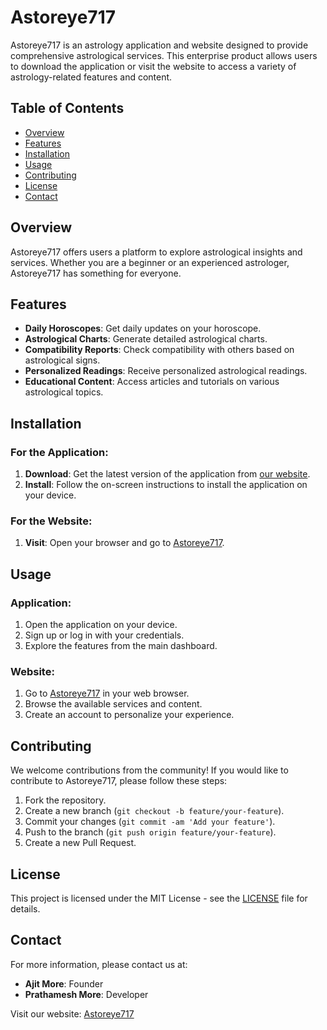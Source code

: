 
# Astoreye717

Astoreye717 is an astrology application and website designed to provide comprehensive astrological services. This enterprise product allows users to download the application or visit the website to access a variety of astrology-related features and content.

## Table of Contents
- [Overview](#overview)
- [Features](#features)
- [Installation](#installation)
- [Usage](#usage)
- [Contributing](#contributing)
- [License](#license)
- [Contact](#contact)

## Overview

Astoreye717 offers users a platform to explore astrological insights and services. Whether you are a beginner or an experienced astrologer, Astoreye717 has something for everyone.

## Features

- **Daily Horoscopes**: Get daily updates on your horoscope.
- **Astrological Charts**: Generate detailed astrological charts.
- **Compatibility Reports**: Check compatibility with others based on astrological signs.
- **Personalized Readings**: Receive personalized astrological readings.
- **Educational Content**: Access articles and tutorials on various astrological topics.

## Installation

### For the Application:

1. **Download**: Get the latest version of the application from [our website](http://astoreye717.com/download).
2. **Install**: Follow the on-screen instructions to install the application on your device.

### For the Website:

1. **Visit**: Open your browser and go to [Astoreye717](http://astoreye717.com).

## Usage

### Application:
1. Open the application on your device.
2. Sign up or log in with your credentials.
3. Explore the features from the main dashboard.

### Website:
1. Go to [Astoreye717](http://astoreye717.com) in your web browser.
2. Browse the available services and content.
3. Create an account to personalize your experience.

## Contributing

We welcome contributions from the community! If you would like to contribute to Astoreye717, please follow these steps:

1. Fork the repository.
2. Create a new branch (`git checkout -b feature/your-feature`).
3. Commit your changes (`git commit -am 'Add your feature'`).
4. Push to the branch (`git push origin feature/your-feature`).
5. Create a new Pull Request.

## License

This project is licensed under the MIT License - see the [LICENSE](LICENSE) file for details.

## Contact

For more information, please contact us at:

- **Ajit More**: Founder
- **Prathamesh More**: Developer

Visit our website: [Astoreye717](http://astoreye717.com)
